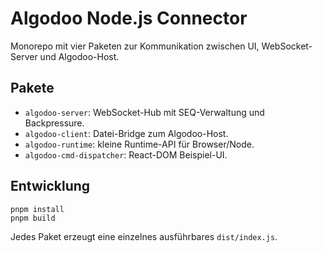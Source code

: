 # Algodoo Node.js Connector

Monorepo mit vier Paketen zur Kommunikation zwischen UI, WebSocket-Server und Algodoo-Host.

## Pakete

- `algodoo-server`: WebSocket-Hub mit SEQ-Verwaltung und Backpressure.
- `algodoo-client`: Datei-Bridge zum Algodoo-Host.
- `algodoo-runtime`: kleine Runtime-API für Browser/Node.
- `algodoo-cmd-dispatcher`: React-DOM Beispiel-UI.

## Entwicklung

```
pnpm install
pnpm build
```

Jedes Paket erzeugt eine einzelnes ausführbares `dist/index.js`.
